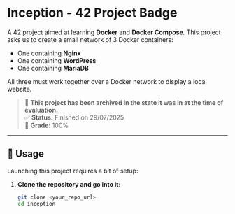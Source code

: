 # Inception - 42 Project Badge

A 42 project aimed at learning **Docker** and **Docker Compose**. This project asks us to create a small network of 3 Docker containers:

- One containing **Nginx**
- One containing **WordPress**
- One containing **MariaDB**

All three must work together over a Docker network to display a local website.

> 📁 **This project has been archived in the state it was in at the time of evaluation.**  
> ✅ **Status:** Finished on 29/07/2025  
> 🏁 **Grade:** 100%

---

## 🚀 Usage

Launching this project requires a bit of setup:

1. **Clone the repository and go into it:**

   ```bash
   git clone <your_repo_url>
   cd inception
